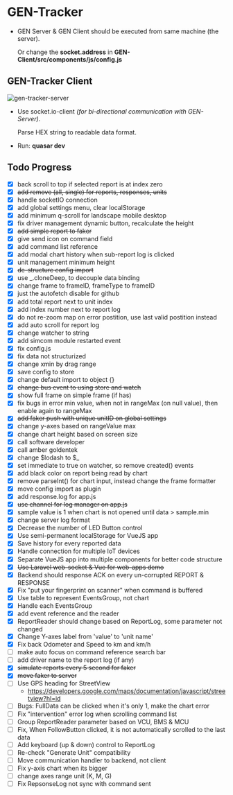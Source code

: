 # GEN-Tracker

- GEN Server & GEN Client should be executed from same machine (the server).

  Or change the **socket.address** in **GEN-Client/src/components/js/config.js**

## GEN-Tracker Client

![gen-tracker-server](gen-tracker-2020-02-05_10.51.37.gif)

- Use socket.io-client _(for bi-directional communication with GEN-Server)_.

  Parse HEX string to readable data format.

- Run: **quasar dev**

## Todo Progress

- [x] back scroll to top if selected report is at index zero
- [x] ~~add remove (all, single) for reports, responses, units~~
- [x] handle socketIO connection
- [x] add global settings menu, clear localStorage
- [x] add minimum q-scroll for landscape mobile desktop
- [x] fix driver management dynamic button, recalculate the height
- [x] ~~add simple report to faker~~
- [x] give send icon on command field
- [x] add command list reference
- [x] add modal chart history when sub-report log is clicked
- [x] unit management minimum height
- [x] ~~de-structure config import~~
- [x] use \_.cloneDeep, to decouple data binding
- [x] change frame to frameID, frameType to frameID
- [x] just the autofetch disable for github
- [x] add total report next to unit index
- [x] add index number next to report log
- [x] do not re-zoom map on error postition, use last valid postition instead
- [x] add auto scroll for report log
- [x] change watcher to string
- [x] add simcom module restarted event
- [x] fix config.js
- [x] fix data not structurized
- [x] change xmin by drag range
- [x] save config to store
- [x] change default import to object {}
- [x] ~~change bus event to using store and watch~~
- [x] show full frame on simple frame (if has)
- [x] fix bugs in error min value, when not in rangeMax (on null value), then enable again to rangeMax
- [x] ~~add faker push with unique unitID on global settings~~
- [x] change y-axes based on rangeValue max
- [x] change chart height based on screen size
- [x] call software developer
- [x] call amber goldentek
- [x] change $lodash to $\_
- [x] set immediate to true on watcher, so remove created() events
- [x] add black color on report being read by chart
- [x] remove parseInt() for chart input, instead change the frame formatter
- [x] move config import as plugin
- [x] add response.log for app.js
- [x] ~~use channel for log manager on app.js~~
- [x] sample value is 1 when chart is not opened until data > sample.min
- [x] change server log format
- [x] Decrease the number of LED Button control
- [x] Use semi-permanent localStorage for VueJS app
- [x] Save history for every reported data
- [x] Handle connection for multiple IoT devices
- [x] Separate VueJS app into multiple components for better code structure
- [x] ~~Use Laravel web-socket & Vue for web-apps demo~~
- [x] Backend should response ACK on every un-corrupted REPORT & RESPONSE
- [x] Fix "put your fingerprint on scanner" when command is buffered
- [x] Use table to represent EventsGroup, not chart
- [x] Handle each EventsGroup
- [x] add event reference and the reader
- [x] ReportReader should change based on ReportLog, some parameter not changed
- [x] Change Y-axes label from 'value' to 'unit name'
- [x] Fix back Odometer and Speed to km and km/h
- [ ] make auto focus on command reference search bar
- [ ] add driver name to the report log (if any)
- [x] ~~simulate reports every 5 second for faker~~
- [x] ~~move faker to server~~
- [ ] Use GPS heading for StreetView
  - <https://developers.google.com/maps/documentation/javascript/streetview?hl=id>
- [ ] Bugs: FullData can be clicked when it's only 1, make the chart error
- [ ] Fix "intervention" error log when scrolling command list
- [ ] Group ReportReader parameter based on VCU, BMS & MCU
- [ ] Fix, When FollowButton clicked, it is not automatically scrolled to the last data
- [ ] Add keyboard (up & down) control to ReportLog
- [ ] Re-check "Generate Unit" compatibility
- [ ] Move communication handler to backend, not client
- [ ] Fix y-axis chart when its bigger
- [ ] change axes range unit (K, M, G)
- [ ] Fix RepsonseLog not sync with command sent
